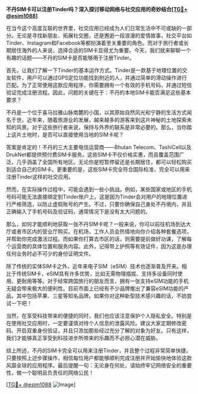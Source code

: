 **不丹SIM卡可以注册Tinder吗？深入探讨移动网络与社交应用的奇妙结合[[TG💪+ @esim1088](https://t.me/s/esim1088)]**

在当今这个高度互联的世界里，社交应用已经成为人们日常生活中不可或缺的一部分。无论是寻找新朋友、拓展社交圈，还是邂逅一段浪漫的爱情故事，社交平台如Tinder、Instagram和Facebook等都扮演着至关重要的角色。而对于旅行者或长期居住海外的人来说，选择合适的SIM卡显得尤为重要。今天，我们就来聊聊一个有趣的话题——不丹的SIM卡是否能够用于注册Tinder。

首先，让我们了解一下Tinder的基本运作方式。Tinder是一款基于地理位置的交友软件，用户可以通过GPS定位功能找到附近的人，并通过简单的滑动操作进行匹配。为了正常使用这款应用程序，你需要拥有一个有效的手机号码，并通过短信验证完成注册流程。因此，问题的关键在于：不丹的本地SIM卡能否满足这些基本要求？

不丹是一个位于喜马拉雅山脉南麓的小国，以其原始自然风光和宁静的生活方式闻名于世。近年来，随着旅游业的发展，越来越多的游客来到这片神秘的土地探索未知的风景。对于这些旅行者来说，保持与外界的联系是非常必要的。那么，当你踏上这片土地时，是否可以直接使用当地的SIM卡呢？

答案是肯定的！不丹的三大主要电信运营商——Bhutan Telecom、TashiCell以及DrukNet都提供预付费SIM卡服务。这些SIM卡不仅价格实惠，而且覆盖范围广泛，几乎涵盖了全国所有地区。无论你是短暂停留还是长期居住，都可以轻松购买到适合自己的SIM卡。更重要的是，这些SIM卡完全符合国际标准，完全可以用来注册Tinder这样的社交应用。

然而，在实际操作过程中，可能会遇到一些小挑战。例如，某些国家或地区的手机号码可能无法直接绑定到Tinder账户上。这是因为Tinder会对用户的地理位置进行严格筛选，以防止虚假账号的产生。不过，只要你确保自己身处不丹境内，并且正确输入了手机号码及验证码，通常情况下是没有太大问题的。

那么，如何才能顺利地获取一张不丹SIM卡呢？一般来说，你可以前往机场到达大厅或者市区内的营业厅购买。在机场，工作人员会热情地向你介绍各种套餐选项，并帮助你完成激活过程。而如果你打算去市区的话，则需要提前做好功课，了解每个运营商的具体位置和服务内容。此外，记得带上护照等有效证件，因为这是办理任何业务时必不可少的身份证明文件。

除了传统的实体SIM卡之外，近年来电子SIM（eSIM）技术也逐渐普及开来。相比于传统SIM卡，eSIM具有许多优势，比如无需物理插拔、支持多设备同时使用、更耐用等等。对于经常跨国旅行的朋友而言，拥有一张支持eSIM功能的手机无疑会带来极大的便利性。目前市面上已经有不少品牌推出了兼容eSIM功能的产品，其中包括苹果、三星等知名品牌。如果你对这种新型技术感兴趣的话，不妨尝试一下吧！

当然，在享受科技带来的便捷的同时，我们也应该注意保护个人隐私安全。特别是在使用社交应用时，一定要谨慎对待个人信息的泄露风险。建议大家定期修改密码、开启双重身份验证，并且只添加那些经过充分了解的对象为好友。只有这样，我们才能够真正享受到科技进步所带来的乐趣而不必担心潜在威胁。

综上所述，不丹的SIM卡完全可以用来注册Tinder，并且整个过程非常简单快捷。只要按照上述步骤操作，相信每位用户都能够顺利完成注册并开始愉快地体验这款风靡全球的应用程序。最后提醒一句：无论身在何处，请始终牢记网络安全的重要性，做一个聪明且负责任的网络公民！

[[TG💪+ @esim1088](https://t.me/s/esim1088) ![Image](https://i.postimg.cc/4NQfJmqS/Snipaste-2025-05-13-00-14-12.png)]